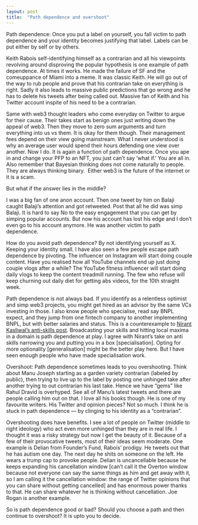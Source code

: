 ```yaml
---
layout: post
title:  "Path dependence and overshoot"
---
```


Path dependence: Once you put a label on yourself, you fall victim to path dependence and your identity becomes justifying that label. Labels can be put either by self or by others.

Keith Rabois self-identifying himself as a contrarian and all his viewpoints revolving around disproving the popular hypothesis is one example of path dependence. At times it works. He made the failure of SF and the comeuppance of Miami into a meme. It was classic Keith. He will go out of the way to rub people and prove that his contrarian take on everything is right. Sadly it also leads to massive public predictions that go wrong and he has to delete his tweets after being called out. Massive fan of Keith and his Twitter account inspite of his need to be a contrarian.

Same with web3 thought leaders who come everyday on Twitter to argue for their cause. Their takes start as benign ones just writing down the appeal of web3. Then they move to zero sum arguments and turn everything into us vs them. It is okay for them though. Their management fees depend on their view going mainstream. What I never understood is why an average user would spend their hours defending one view over another. Now I do. It is again a function of path dependence. Once you ape in and change your PFP to an NFT, you just can’t say ‘what if.’ You are all in. Also remember that Bayesian thinking does not come naturally to people. They are always thinking binary.  Either web3 is the future of the internet or it is a scam.

But what if the answer lies in the middle?

I was a big fan of one anon account. Then one tweet by him on Balaji caught Balaji’s attention and got retweeted. Post that all he did was simp Balaji. It is hard to say No to the easy engagement that you can get by simping popular accounts. But now his account has lost his edge and I don’t even go to his account anymore. He was another victim to path dependence.

How do you avoid path dependence? By not identifying yourself as X. Keeping your identity small. I have also seen a few people escape path dependence by pivoting. The influencer on Instagram will start doing couple content. Have you realised how all YouTube channels end up just doing couple vlogs after a while? The YouTube fitness influencer will start doing daily vlogs to keep the content treadmill running. The few who refuse will keep churning out daily diet for getting abs videos, for the 10th straight week.

Path dependence is not always bad. If you identify as a relentless optimist and simp web3 projects, you might get hired as an advisor by the same VCs investing in those. I also know people who specialise, read say BNPL expect, and they jump from one fintech company to another implementing BNPL, but with better salaries and status. This is a counterexample to [Nirant Kasliwal’s anti-skills post](https://nirantk.com/writing/antiskill.html). Broadcasting your skills and hitting local maxima in a domain is path dependence at play. I agree with Nirant’s take on anti skills narrowing you and putting you in a box [specialisation]. Opting for more optionality [generalisation] might be the better play here. But I have seen enough people who have made specialisation work.

Overshoot: Path dependence sometimes leads to you overshooting. Think about Manu Joseph starting as a garden variety contrarian (labeled by public), then trying to live up to the label by posting one unhinged take after another trying to out contrarian his last take. Hence we have “gems” like Rahul Dravid is overhyped. See all of Manu’s latest tweets and there are people calling him out on that. I love all his books though. He is one of my favourite writers. His Twitter and opinion pieces? Not so much. I think he is stuck in path dependence — by clinging to his identity as a “contrarian”.

Overshooting does have benefits. I see a lot of people on Twitter (middle to right ideology) who act even more unhinged than they are in real life. I thought it was a risky strategy but now I get the beauty of it. Because of a few of their provocative tweets, most of their ideas seem moderate. One example is Delian from Founder’s Fund, Rabois’ prodigy. He tweets out that he has autism one day. The next day he shits on someone on the left. He wears a trump cap to provoke people. Delian is uncancellable because he keeps expanding his cancellation window [can’t call it the Overton window because not everyone can say the same things as him and get away with it, so I am calling it the cancellation window: the range of Twitter opinions that you can share without getting cancelled] and has enormous power thanks to that. He can share whatever he is thinking without cancellation. Joe Rogan is another example.

So is path dependence good or bad? Should you choose a path and then continue to overshoot? It is upto you to decide.
